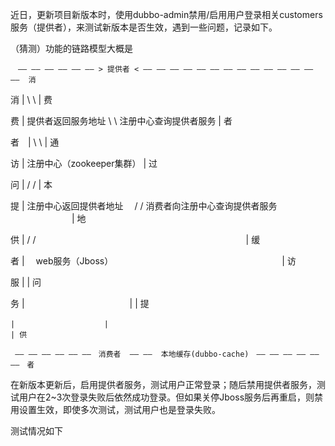 近日，更新项目新版本时，使用dubbo-admin禁用/启用用户登录相关customers服务（提供者），来测试新版本是否生效，遇到一些问题，记录如下。

（猜测）功能的链路模型大概是

    　—— —— —— —— —— —— > 提供者 < —— —— —— —— —— —— —— —— —— —— —— —— —— ——  消 
     
消  |                       \ \                                             | 费

费  |      提供者返回服务地址  \ \  注册中心查询提供者服务                      | 者

者　|                         \ \                                            | 通

访  |                 注册中心（zookeeper集群）                               | 过

问  |                           / /                                          | 本

提  |   注册中心返回提供者地址 　/ /  消费者向注册中心查询提供者服务 　　　　　　　| 地

供  |                         / /　　　　　　　　　　　　　　　　　　　　　　　　| 缓

者  |              　web服务（Jboss）      　　　　　　　　　　　　　　　　　　　| 访

服  |                                                                        | 问

务  |　　　　　　　　　　　　|                                                 | 提

    |　　　　　　　　　　　　|                                                 | 供
    
     —— —— —— —— —— ——　消费者  —— ——  本地缓存(dubbo-cache)　—— —— —— —— —— ——　者
     

在新版本更新后，启用提供者服务，测试用户正常登录；随后禁用提供者服务，测试用户在2~3次登录失败后依然成功登录。但如果关停Jboss服务后再重启，则禁用设置生效，即使多次测试，测试用户也是登录失败。

测试情况如下
